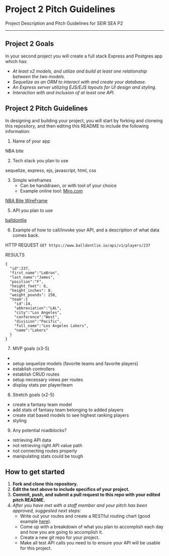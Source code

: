 # Project 2 Pitch Guidelines
Project Description and Pitch Guidelines for SEIR SEA P2



---
## Project 2 Goals

In your second project you will create a full stack Express and Postgres app which has:
- *At least x2 models, and utilize and build at least one relationship between the two models.*
- *Sequelize as an ORM to interact with and create your database.*
- *An Express server utilizing EJS/EJS layouts for UI design and styling.*
- *Interaction with and inclusion of at least one API.*

## Project 2 Pitch Guidelines

In designing and building your project, you will start by forking and cloneing this repository, and then editing this README to include the following information: 
1. Name of your app

NBA bite

2. Tech stack you plan to use

sequelize, express, ejs, javascript, html, css

3. Simple wireframes
     * Can be handdrawn, or with tool of your choice
     * Example online tool: [Miro.com](https://miro.com/)

[NBA Bite WireFrame](https://miro.com/welcomeonboard/UU9neXo5SEV0STRsaUw1QWZ0c3dIalhnc2QzTElDWWV5aWE4TGIxNUlOZTZvTTFFeXA3RE9NUzBTeFFqNVk4TXwzMDc0NDU3MzU4Nzg0NTY3OTk3)


5. API you plan to use

[balldontlie](https://www.balldontlie.io/#introduction)



6. Example of how to call/invoke your API, and a description of what data comes back. 

HTTP REQUEST
`GET https://www.balldontlie.io/api/v1/players/237`

RESULTS
```
{
  "id":237,
  "first_name":"LeBron",
  "last_name":"James",
  "position":"F",
  "height_feet": 6,
  "height_inches": 8,
  "weight_pounds": 250,
  "team":{
    "id":14,
    "abbreviation":"LAL",
    "city":"Los Angeles",
    "conference":"West",
    "division":"Pacific",
    "full_name":"Los Angeles Lakers",
    "name":"Lakers"
  }
}
```

7. MVP goals (x3-5)
- 
- setup sequelize models (favorite teams and favorite players)
- establish controllers
- establish CRUD routes
- setup necessary views per routes
- display stats per player/team

8. Stretch goals (x2-5)
- create a fantasy team model
- add stats of fantasy team belonging to added players
- create stat based models to see highest ranking players
- styling

9. Any potential roadblocks?
- retrieving API data 
- not retrieving right API value path
- not connecting routes properly
- manipulating stats could be tough


## How to get started
1. **Fork and clone this repository.**
2. **Edit the text above to include specifics of your project.**
3. **Commit, push, and submit a pull request to this repo with your edited pitch README.**
4. *After you have met with a staff member and your pitch has been approved, suggested next steps:*
      * Write out your routes and create a RESTful routing chart (good example [here](https://gk-hynes.github.io/restful-routes-chart/)).
      * Come up with a breakdown of what you plan to accomplish each day and how you are going to accomplish it.
      * Create a new git repo for your project. 
      * Make all test API calls you need to to ensure your API will be usable for this project. 
      




